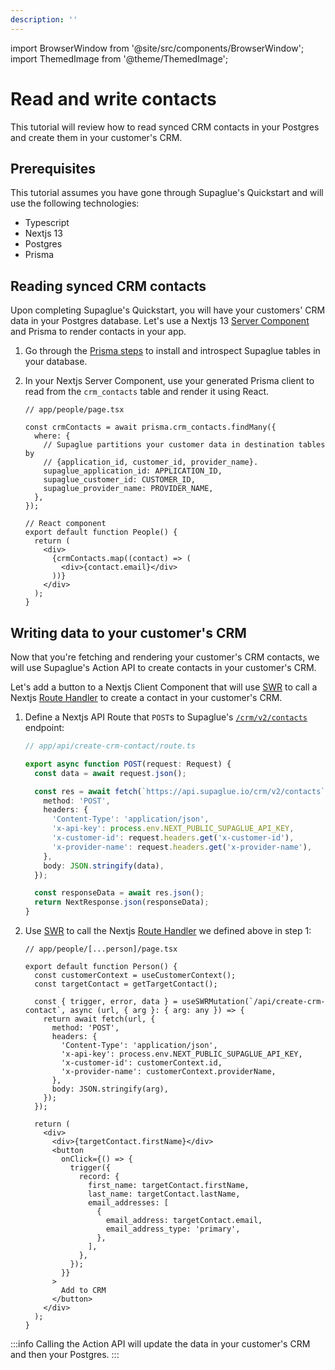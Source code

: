 ```yaml
---
description: ''
---
```


import BrowserWindow from '@site/src/components/BrowserWindow';
import ThemedImage from '@theme/ThemedImage';

# Read and write contacts

This tutorial will review how to read synced CRM contacts in your Postgres and create them in your customer's CRM.

## Prerequisites

This tutorial assumes you have gone through Supaglue's Quickstart and will use the following technologies:

- Typescript
- Nextjs 13
- Postgres
- Prisma

## Reading synced CRM contacts

Upon completing Supaglue's Quickstart, you will have your customers' CRM data in your Postgres database. Let's use a Nextjs 13 [Server Component](https://nextjs.org/docs/getting-started/react-essentials#server-components) and Prisma to render contacts in your app.

1. Go through the [Prisma steps](https://www.prisma.io/docs/getting-started/setup-prisma/add-to-existing-project/relational-databases-typescript-postgresql) to install and introspect Supaglue tables in your database.
2. In your Nextjs Server Component, use your generated Prisma client to read from the `crm_contacts` table and render it using React.

   ```tsx
   // app/people/page.tsx

   const crmContacts = await prisma.crm_contacts.findMany({
     where: {
       // Supaglue partitions your customer data in destination tables by
       // {application_id, customer_id, provider_name}.
       supaglue_application_id: APPLICATION_ID,
       supaglue_customer_id: CUSTOMER_ID,
       supaglue_provider_name: PROVIDER_NAME,
     },
   });

   // React component
   export default function People() {
     return (
       <div>
         {crmContacts.map((contact) => (
           <div>{contact.email}</div>
         ))}
       </div>
     );
   }
   ```

## Writing data to your customer's CRM

Now that you're fetching and rendering your customer's CRM contacts, we will use Supaglue's Action API to create contacts in your customer's CRM.

Let's add a button to a Nextjs Client Component that will use [SWR](https://swr.vercel.app/) to call a Nextjs [Route Handler](https://nextjs.org/docs/app/building-your-application/routing/router-handlers) to create a contact in your customer's CRM.

1. Define a Nextjs API Route that `POST`s to Supaglue's [`/crm/v2/contacts`](https://docs.supaglue.com/api/v2/crm/create-contact) endpoint:

   ```typescript
   // app/api/create-crm-contact/route.ts

   export async function POST(request: Request) {
     const data = await request.json();

     const res = await fetch(`https://api.supaglue.io/crm/v2/contacts`, {
       method: 'POST',
       headers: {
         'Content-Type': 'application/json',
         'x-api-key': process.env.NEXT_PUBLIC_SUPAGLUE_API_KEY,
         'x-customer-id': request.headers.get('x-customer-id'),
         'x-provider-name': request.headers.get('x-provider-name'),
       },
       body: JSON.stringify(data),
     });

     const responseData = await res.json();
     return NextResponse.json(responseData);
   }
   ```

2. Use [SWR](https://swr.vercel.app/) to call the Nextjs [Route Handler](https://nextjs.org/docs/app/building-your-application/routing/router-handlers) we defined above in step 1:

   ```tsx
   // app/people/[...person]/page.tsx

   export default function Person() {
     const customerContext = useCustomerContext();
     const targetContact = getTargetContact();

     const { trigger, error, data } = useSWRMutation(`/api/create-crm-contact`, async (url, { arg }: { arg: any }) => {
       return await fetch(url, {
         method: 'POST',
         headers: {
           'Content-Type': 'application/json',
           'x-api-key': process.env.NEXT_PUBLIC_SUPAGLUE_API_KEY,
           'x-customer-id': customerContext.id,
           'x-provider-name': customerContext.providerName,
         },
         body: JSON.stringify(arg),
       });
     });

     return (
       <div>
         <div>{targetContact.firstName}</div>
         <button
           onClick={() => {
             trigger({
               record: {
                 first_name: targetContact.firstName,
                 last_name: targetContact.lastName,
                 email_addresses: [
                   {
                     email_address: targetContact.email,
                     email_address_type: 'primary',
                   },
                 ],
               },
             });
           }}
         >
           Add to CRM
         </button>
       </div>
     );
   }
   ```

:::info
Calling the Action API will update the data in your customer's CRM and then your Postgres.
:::
